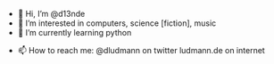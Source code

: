- 👋 Hi, I’m @d13nde
- 👀 I’m interested in computers, science [fiction], music
- 🌱 I’m currently learning python
<!--- - 💞️ I’m looking to collaborate on ... --->
- 📫 How to reach me: 
    @dludmann on twitter
    ludmann.de on internet

<!---
d13nde/d13nde is a ✨ special ✨ repository because its `README.md` (this file) appears on your GitHub profile.
You can click the Preview link to take a look at your changes.
--->
